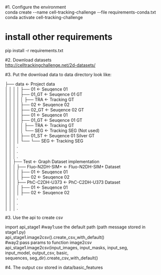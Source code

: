 #1. Configure the environment   
conda create --name cell-tracking-challenge --file requirements-conda.txt   
conda activate cell-tracking-challenge     
# install other requirements   
pip install -r requirements.txt   

#2. Download datasets   
http://celltrackingchallenge.net/2d-datasets/   

#3. Put the download data to data directory look like:    

├── data                    <- Project data   
│   │   │   │   ├── 01                                    <- Seuqence 01   
│   │   │   │   ├── 01_GT                                 <- Seuqence 01 GT   
│   │   │   │   │   ├── TRA                                   <- Tracking GT   
│   │   │   │   ├── 02                                    <- Seuqence 02   
│   │   │   │   ├── 02_GT                                 <- Seuqence 02 GT   
│   │   │   │   ├── 01                                    <- Seuqence 01   
│   │   │   │   ├── 01_GT                                 <- Seuqence 01 GT   
│   │   │   │   │   ├── TRA                                   <- Tracking GT   
│   │   │   │   │   └── SEG                                   <- Tracking SEG (Not used)   
│   │   │   │   ├── 01_ST                                 <- Seuqence 01 Silver GT   
│   │   │   │   └── └── SEG                                   <- Tracking SEG   
│   │   │   .   
│   │   │   .   
│   │   │   .   
│   │   ├── Test                             <- Graph Dataset implementation   
│   │   │   ├── Fluo-N2DH-SIM+                        <- Fluo-N2DH-SIM+ Dataset   
│   │   │   │   ├── 01                                    <- Seuqence 01   
│   │   │   │   ├── 02                                    <- Seuqence 02   
│   │   │   ├── PhC-C2DH-U373                             <- PhC-C2DH-U373 Dataset   
│   │   │   │   ├── 01                                    <- Seuqence 01   
│   │   │   │   ├── 02                                    <- Seuqence 02   
│   │   │   .   
│   │   │   .   
│   │   │   .   

#3. Use the api to create csv   

import api_stage1
    #way1:use the default path (path message stored in stage1.py)   
    api_stage1.image2csv().create_csv_with_default()   
    #way2:pass params to function image2csv    
    api_stage1.image2csv(input_images, input_masks, input_seg,   
               input_model, output_csv, basic,   
               sequences, seg_dir).create_csv_with_default()   

#4. The output csv stored in data/basic_features   
